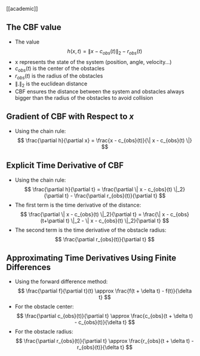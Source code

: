 [[academic]]
## The CBF value

- The value
$$ h(x, t) = \| x - c_{obs}(t) \|_2 - r_{obs}(t) $$
- x represents the state of the system (position, angle, velocity...)
- $c_{obs}(t)$ is the center of the obstacles
- $r_{obs}(t)$ is the radius of the obstacles
- $\| . \|_2$ is the euclidean distance
- CBF ensures the distance between the system and obstacles always bigger than the radius of the obstacles to avoid collision


## Gradient of CBF with Respect to $x$

- Using the chain rule: $$ \frac{\partial h}{\partial x} = \frac{x - c_{obs}(t)}{\| x - c_{obs}(t) \|} $$

## Explicit Time Derivative of CBF

- Using the chain rule: $$ \frac{\partial h}{\partial t} = \frac{\partial \| x - c_{obs}(t) \|_2}{\partial t} - \frac{\partial r_{obs}(t)}{\partial t} $$
- The first term is the time derivative of the distance: $$ \frac{\partial \| x - c_{obs}(t) \|_2}{\partial t} = \frac{\| x - c_{obs}(t+\partial t) \|_2 - \| x - c_{obs}(t) \|_2}{\partial t} $$
- The second term is the time derivative of the obstacle radius: $$ \frac{\partial r_{obs}(t)}{\partial t} $$

## Approximating Time Derivatives Using Finite Differences

- Using the forward difference method: $$ \frac{\partial f}{\partial t}(t) \approx \frac{f(t + \delta t) - f(t)}{\delta t} $$
- For the obstacle center: $$ \frac{\partial c_{obs}(t)}{\partial t} \approx \frac{c_{obs}(t + \delta t) - c_{obs}(t)}{\delta t} $$
- For the obstacle radius: $$ \frac{\partial r_{obs}(t)}{\partial t} \approx \frac{r_{obs}(t + \delta t) - r_{obs}(t)}{\delta t} $$
